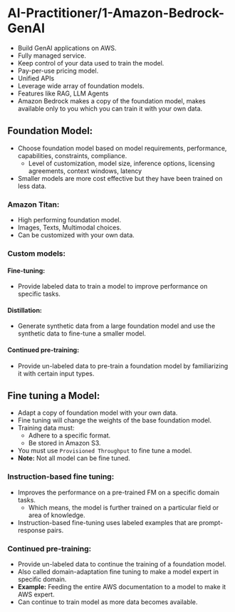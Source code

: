 # AI-Practitioner/1-Amazon-Bedrock-GenAI

- Build GenAI applications on AWS.
- Fully managed service.
- Keep control of your data used to train the model.
- Pay-per-use pricing model.
- Unified APIs
- Leverage wide array of foundation models.
- Features like RAG, LLM Agents
- Amazon Bedrock makes a copy of the foundation model, makes available only to you which you can
  train it with your own data.

## Foundation Model:
- Choose foundation model based on model requirements, performance, capabilities, constraints, compliance.
  - Level of customization, model size, inference options, licensing agreements, context windows, latency
- Smaller models are more cost effective but they have been trained on less data.

### Amazon Titan:
- High performing foundation model.
- Images, Texts, Multimodal choices.
- Can be customized with your own data.


### Custom models:

#### Fine-tuning:
- Provide labeled data to train a model to improve performance on specific tasks.

#### Distillation:
- Generate synthetic data from a large foundation model and use the synthetic data to fine-tune a smaller model.

#### Continued pre-training:
- Provide un-labeled data to pre-train a foundation model by familiarizing it with certain input types.

## Fine tuning a Model:
- Adapt a copy of foundation model with your own data.
- Fine tuning will change the weights of the base foundation model.
- Training data must:
  - Adhere to a specific format.
  - Be stored in Amazon S3.
- You must use `Provisioned Throughput` to fine tune a model.
- **Note:** Not all model can be fine tuned.

### Instruction-based fine tuning:
- Improves the performance on a pre-trained FM on a specific domain tasks.
  - Which means, the model is further trained on a particular field or area of knowledge.
- Instruction-based fine-tuning uses labeled examples that are prompt-response pairs.

### Continued pre-training:
- Provide un-labeled data to continue the training of a foundation model.
- Also called domain-adaptation fine tuning to make a model expert in specific domain.
- **Example:** Feeding the entire AWS documentation to a model to make it AWS expert.
- Can continue to train model as more data becomes available.

